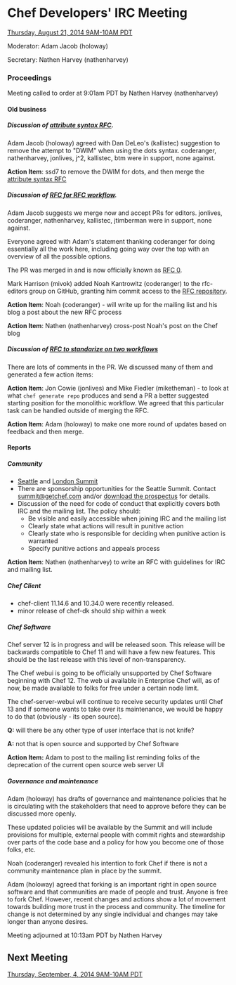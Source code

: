 # Chef Developers' IRC Meeting

[Thursday, August 21, 2014 9AM-10AM PDT](http://www.timeanddate.com/worldclock/fixedtime.html?msg=%23chef-hacking+developers%27+meeting&iso=20140821T12&p1=419&ah=1)

Moderator:  Adam Jacob (holoway)

Secretary:  Nathen Harvey (nathenharvey)

### Proceedings
Meeting called to order at 9:01am PDT by Nathen Harvey (nathenharvey)


#### Old business

##### Discussion of [attribute syntax RFC](https://github.com/chef/chef-rfc/pull/40).

Adam Jacob (holoway) agreed with Dan DeLeo's (kallistec) suggestion to remove the attempt to "DWIM" when using the dots syntax.  coderanger, nathenharvey, jonlives, j^2, kallistec, btm were in support, none against.

**Action Item**: ssd7 to remove the DWIM for dots, and then merge the [attribute syntax RFC](https://github.com/chef/chef-rfc/pull/40)

##### Discussion of [RFC for RFC workflow](https://github.com/chef/chef-rfc/pull/37).  

Adam Jacob suggests we merge now and accept PRs for editors.  jonlives, coderanger, nathenharvey, kallistec, jtimberman were in support, none against.  

Everyone agreed with Adam's statement thanking coderanger for doing essentially all the work here, including going way over the top with an overview of all the possible options.

The PR was merged in and is now officially known as [RFC 0](https://github.com/chef/chef-rfc/blob/master/rfc000-rfc-process.md).

Mark Harrison (mivok) added Noah Kantrowitz (coderanger) to the rfc-editors group on GitHub, granting him commit access to the [RFC repository](https://github.com/chef/chef-rfc).

**Action Item**: Noah (coderanger) - will write up for the mailing list and his blog a post about the new RFC process

**Action Item**: Nathen (nathenharvey) cross-post Noah's post on the Chef blog

##### Discussion of [RFC to standarize on two workflows](https://github.com/chef/chef-rfc/pull/34)

There are lots of comments in the PR.  We discussed many of them and generated a few action items:

**Action Item**: Jon Cowie (jonlives) and Mike Fiedler (miketheman) - to look at what `chef generate repo` produces and send a PR a better suggested starting position for the monolithic workflow.  We agreed that this particular task can be handled outside of merging the RFC.


**Action Item**: Adam (holoway) to make one more round of updates based on feedback and then merge.

#### Reports
##### Community

* [Seattle](http://getchef.com/summit) and [London Summit](http://getchef.com/summit-london)
* There are sponsorship opportunities for the Seattle Summit.  Contact [summit@getchef.com](mailto:summit@getchef.com) and/or [download the prospectus](http://www.getchef.com/summit/chef-community-summit-2014-prospectus.pdf) for details.
* Discussion of the need for code of conduct that explicitly covers both IRC and the mailing list.  The policy should:
  * Be visible and easily accessible when joining IRC and the mailing list
  * Clearly state what actions will result in punitive action
  * Clearly state who is responsible for deciding when punitive action is warranted
  * Specify punitive actions and appeals process

**Action Item**: Nathen (nathenharvey) to write an RFC with guidelines for IRC and mailing list.

##### Chef Client

* chef-client 11.14.6 and 10.34.0 were recently released.
* minor release of chef-dk should ship within a week

##### Chef Software

Chef server 12 is in progress and will be released soon.  This release will be backwards compatible to Chef 11 and will have a few new features.  This should be the last release with this level of non-transparency.

The Chef webui is going to be officially unsupported by Chef Software beginning with Chef 12.  The web ui available in Enterprise Chef will, as of now, be made available to folks for free under a certain node limit.

The chef-server-webui will continue to receive security updates until Chef 13 and if someone wants to take over its maintenance, we would be happy to do that (obviously - its open source).

**Q:** will there be any other type of user interface that is not knife?

**A:** not that is open source and supported by Chef Software

**Action Item:** Adam to post to the mailing list reminding folks of the deprecation of the current open source web server UI


##### Governance and maintenance

Adam (holoway) has drafts of governance and maintenance policies that he is circulating with the stakeholders that need to approve before they can be discussed more openly.

These updated policies will be available by the Summit and will include provisions for multiple, external people with commit rights and stewardship over parts of the code base
and a policy for how you become one of those folks, etc.

Noah (coderanger) revealed his intention to fork Chef if there is not a community maintenance plan in place by the summit.

Adam (holoway) agreed that forking is an important right in open source software
and that communities are made of people and trust.  Anyone is free to fork Chef.  However, recent changes and actions show a lot of movement towards building more trust in the process and community.  The timeline for change is not determined by any single individual and changes may take longer than anyone desires.

Meeting adjourned at 10:13am PDT by Nathen Harvey

## Next Meeting

[Thursday, September, 4, 2014 9AM-10AM PDT](http://www.timeanddate.com/worldclock/fixedtime.html?msg=%23chef-hacking+developers%27+meeting&iso=20140904T12&p1=419&ah=1)
